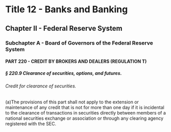 
# Title 12 - Banks and Banking
## Chapter II - Federal Reserve System
### Subchapter A - Board of Governors of the Federal Reserve System
#### PART 220 - CREDIT BY BROKERS AND DEALERS (REGULATION T)
##### § 220.9 Clearance of securities, options, and futures.
###### Credit for clearance of securities.

(a)The provisions of this part shall not apply to the extension or maintenance of any credit that is not for more than one day if it is incidental to the clearance of transactions in securities directly between members of a national securities exchange or association or through any clearing agency registered with the SEC.
